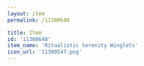 ```yaml
---
layout: item
permalink: /11300648

title: Item
id: '11300648'
item_name: 'Ritualistic Serenity Winglets'
icon_url: '11300547.png'
---
```

